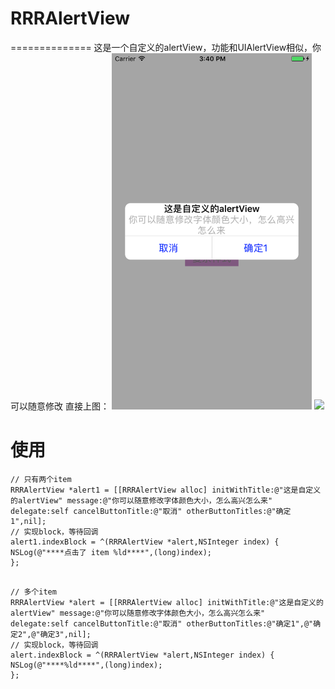 # RRRAlertView

==============
这是一个自定义的alertView，功能和UIAlertView相似，你可以随意修改
直接上图：
<img src="https://github.com/ZhangRuixiang/RRRAlertView/raw/master/shotPic1.png" width="320">
<img src="https://github.com/ZhangRuixiang/RRRAlertView/raw/master/shotPic3.png" width="320"> 

# 使用
```
// 只有两个item
RRRAlertView *alert1 = [[RRRAlertView alloc] initWithTitle:@"这是自定义的alertView" message:@"你可以随意修改字体颜色大小，怎么高兴怎么来" delegate:self cancelButtonTitle:@"取消" otherButtonTitles:@"确定1",nil];
// 实现block，等待回调
alert1.indexBlock = ^(RRRAlertView *alert,NSInteger index) {
NSLog(@"****点击了 item %ld****",(long)index);
};

```

```

// 多个item
RRRAlertView *alert = [[RRRAlertView alloc] initWithTitle:@"这是自定义的alertView" message:@"你可以随意修改字体颜色大小，怎么高兴怎么来" delegate:self cancelButtonTitle:@"取消" otherButtonTitles:@"确定1",@"确定2",@"确定3",nil];
// 实现block，等待回调
alert.indexBlock = ^(RRRAlertView *alert,NSInteger index) {
NSLog(@"****%ld****",(long)index);
};

```
